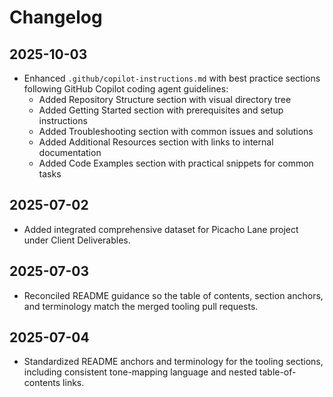 # Changelog

## 2025-10-03

- Enhanced `.github/copilot-instructions.md` with best practice sections following GitHub Copilot coding agent guidelines:
  - Added Repository Structure section with visual directory tree
  - Added Getting Started section with prerequisites and setup instructions
  - Added Troubleshooting section with common issues and solutions
  - Added Additional Resources section with links to internal documentation
  - Added Code Examples section with practical snippets for common tasks

## 2025-07-02

- Added integrated comprehensive dataset for Picacho Lane project under Client Deliverables.

## 2025-07-03
- Reconciled README guidance so the table of contents, section anchors, and terminology match the merged tooling pull requests.

## 2025-07-04
- Standardized README anchors and terminology for the tooling sections, including consistent tone-mapping language and nested table-of-contents links.
